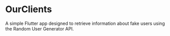 # OurClients
 A simple Flutter app designed to retrieve information about fake users using the Random User Generator API.

